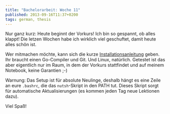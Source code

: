 ```yaml
---
title: "Bachelorarbeit: Woche 11"
published: 2013-09-16T11:37+0200
tags: german, thesis
---
```


Nur ganz kurz: Heute beginnt der Vorkurs! Ich bin so gespannt, ob alles klappt! Die letzen Wochen habe ich wirklich viel geschuftet, damit heute alles schön ist.

Wer mitmachen möchte, kann sich die kurze [Installationsanleitung](http://nutsh.morr.cc/) geben. Ihr braucht einen Go-Compiler und Git. Und Linux, natürlich. Getestet ist das aber eigentlich nur im Raum, in dem der Vorkurs stattfindet und auf meinem Notebook, keine Garantien ;-)

Warnung: Das Setup ist für absolute Neulinge, deshalb hängt es eine Zeile an eure `.bashrc`, die das `nutsh`-Skript in den PATH tut. Dieses Skript sorgt für automatische Aktualisierungen (es kommen jeden Tag neue Lektionen dazu).

Viel Spaß!
